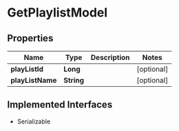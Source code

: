 

# GetPlaylistModel


## Properties

Name | Type | Description | Notes
------------ | ------------- | ------------- | -------------
**playListId** | **Long** |  |  [optional]
**playListName** | **String** |  |  [optional]


## Implemented Interfaces

* Serializable


